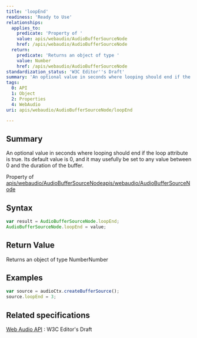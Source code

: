 ```yaml
---
title: 'loopEnd'
readiness: 'Ready to Use'
relationships:
  applies_to:
    predicate: 'Property of '
    value: apis/webaudio/AudioBufferSourceNode
    href: /apis/webaudio/AudioBufferSourceNode
  return:
    predicate: 'Returns an object of type '
    value: Number
    href: /apis/webaudio/AudioBufferSourceNode
standardization_status: 'W3C Editor''s Draft'
summary: 'An optional value in seconds where looping should end if the loop attribute is true. Its default value is 0, and it may usefully be set to any value between 0 and the duration of the buffer.'
tags:
  0: API
  1: Object
  2: Properties
  4: WebAudio
uri: apis/webaudio/AudioBufferSourceNode/loopEnd

---
```

## Summary

An optional value in seconds where looping should end if the loop attribute is true. Its default value is 0, and it may usefully be set to any value between 0 and the duration of the buffer.

Property of [apis/webaudio/AudioBufferSourceNode](/apis/webaudio/AudioBufferSourceNode)[apis/webaudio/AudioBufferSourceNode](/apis/webaudio/AudioBufferSourceNode)

## Syntax

``` js
var result = AudioBufferSourceNode.loopEnd;
AudioBufferSourceNode.loopEnd = value;
```

## Return Value

Returns an object of type NumberNumber

## Examples

``` js
var source = audioCtx.createBufferSource();
source.loopEnd = 3;
```

## Related specifications

[Web Audio API](http://webaudio.github.io/web-audio-api/)
:   W3C Editor's Draft

